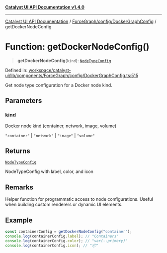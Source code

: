 [**Catalyst UI API Documentation v1.4.0**](../../../../README.md)

---

[Catalyst UI API Documentation](../../../../README.md) / [ForceGraph/config/DockerGraphConfig](../README.md) / getDockerNodeConfig

# Function: getDockerNodeConfig()

> **getDockerNodeConfig**(`kind`): [`NodeTypeConfig`](../../types/interfaces/NodeTypeConfig.md)

Defined in: [workspace/catalyst-ui/lib/components/ForceGraph/config/DockerGraphConfig.ts:515](https://github.com/TheBranchDriftCatalyst/catalyst-ui/blob/main/lib/components/ForceGraph/config/DockerGraphConfig.ts#L515)

Get node type configuration for a Docker node kind.

## Parameters

### kind

Docker node kind (container, network, image, volume)

`"container"` | `"network"` | `"image"` | `"volume"`

## Returns

[`NodeTypeConfig`](../../types/interfaces/NodeTypeConfig.md)

NodeTypeConfig with label, color, and icon

## Remarks

Helper function for programmatic access to node configurations.
Useful when building custom renderers or dynamic UI elements.

## Example

```typescript
const containerConfig = getDockerNodeConfig("container");
console.log(containerConfig.label); // "Containers"
console.log(containerConfig.color); // "var(--primary)"
console.log(containerConfig.icon); // "📦"
```
